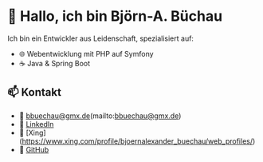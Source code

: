 # 👋 Hallo, ich bin Björn-A. Büchau

Ich bin ein Entwickler aus Leidenschaft, spezialisiert auf:

- 🌐 Webentwicklung mit PHP auf Symfony
- ☕ Java & Spring Boot

## 📫 Kontakt

- 📧 bbuechau@gmx.de(mailto:bbuechau@gmx.de)
- 💼 [LinkedIn](https://www.linkedin.com/in/bj%C3%B6rn-a-b%C3%BCchau-39ba3524a/)
- 💼 [Xing] (https://www.xing.com/profile/bjoernalexander_buechau/web_profiles/)
- 🐙 [GitHub](https://github.com/BjBue)

